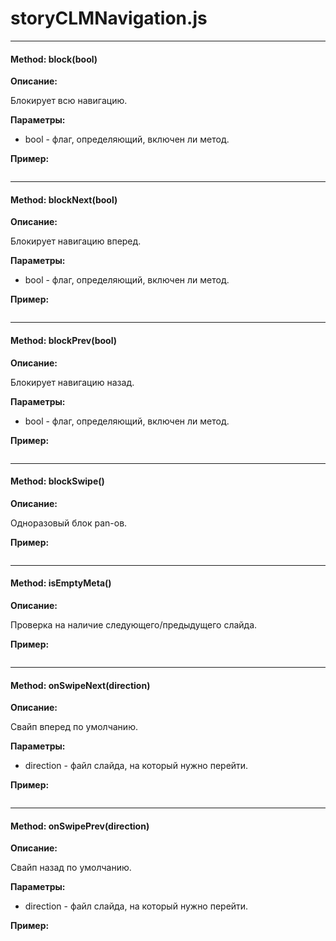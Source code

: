 # storyCLMNavigation.js

--------------------------

#### Method: block(bool)

**Описание:**

Блокирует всю навигацию.

**Параметры:**

* bool - флаг, определяющий, включен ли метод.

**Пример:**
```javascript

```

--------------------------

#### Method: blockNext(bool)

**Описание:**

Блокирует навигацию вперед.

**Параметры:**

* bool - флаг, определяющий, включен ли метод.

**Пример:**
```javascript

```

--------------------------

#### Method: blockPrev(bool)

**Описание:**

Блокирует навигацию назад.

**Параметры:**

* bool - флаг, определяющий, включен ли метод.

**Пример:**
```javascript

```

--------------------------

#### Method: blockSwipe()

**Описание:**

Одноразовый блок pan-ов.

**Пример:**
```javascript

```

--------------------------

#### Method: isEmptyMeta()

**Описание:**

Проверка на наличие следующего/предыдущего слайда.

**Пример:**
```javascript

```

--------------------------

#### Method: onSwipeNext(direction)

**Описание:**

Свайп вперед по умолчанию.

**Параметры:**

* direction - файл слайда, на который нужно перейти.

**Пример:**
```javascript

```

--------------------------

#### Method: onSwipePrev(direction)

**Описание:**

Свайп назад по умолчанию.

**Параметры:**

* direction - файл слайда, на который нужно перейти.

**Пример:**
```javascript

```




